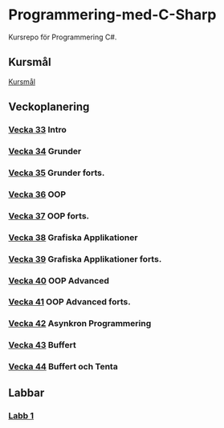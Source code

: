 # Programmering-med-C-Sharp
Kursrepo för Programmering C#.

## Kursmål
[Kursmål](./assets/Kursmål.md)

## Veckoplanering
### [Vecka 33](./assets/V33.md) Intro
### [Vecka 34](./assets/V34.md) Grunder
### [Vecka 35](./assets/V35.md) Grunder forts.
### [Vecka 36](./assets/V36.md) OOP
### [Vecka 37](./assets/V37.md) OOP forts.
### [Vecka 38](./assets/V38.md) Grafiska Applikationer
### [Vecka 39](./assets/V39.md) Grafiska Applikationer forts.
### [Vecka 40](./assets/V40.md) OOP Advanced
### [Vecka 41](./assets/V41.md) OOP Advanced forts.
### [Vecka 42](./assets/V42.md) Asynkron Programmering
### [Vecka 43](./assets/V43.md) Buffert
### [Vecka 44](./assets/V44.md) Buffert och Tenta

## Labbar
### [Labb 1](./assets/Labb%201.md)